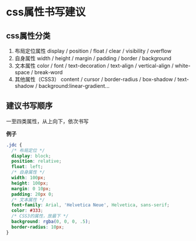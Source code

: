 # css属性书写建议

## css属性分类

1. 布局定位属性
display / position / float / clear / visibility / overflow
2. 自身属性
width / height / margin / padding / border / background
3. 文本属性
color / font / text-decoration / text-align / vertical-align / white-space / break-word
4. 其他属性（CSS3）
content / cursor / border-radius / box-shadow / text-shadow / background:linear-gradient...

## 建议书写顺序

一至四类属性，从上向下，依次书写

**例子**

```css
.jdc {
  /* 布局定位 */
  display: block;
  position: relative;
  float: left;
  /* 自身属性 */
  width: 100px;
  height: 100px;
  margin: 0 10px;
  padding: 20px 0;
  /* 文本属性 */
  font-family: Arial, 'Helvetica Neue', Helvetica, sans-serif;
  color: #333;
  /* CSS3的属性，放最下 */
  background: rgba(0, 0, 0, .5);
  border-radius: 10px;
}

```
